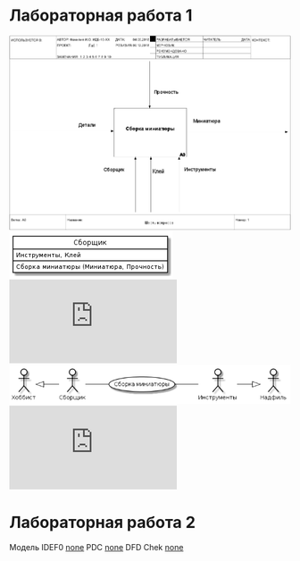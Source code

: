 # Лабораторная работа 1
![none](https://github.com/Different99/labs.guithub.io/blob/master/model.png)
![none](https://github.com/Different99/labs.guithub.io/blob/master/Plat1.png)
![код](https://github.com/Different99/labs.guithub.io/blob/master/Code1.txt)
![none](https://github.com/Different99/labs.guithub.io/blob/master/plat1.1.png)
![код](https://github.com/Different99/labs.guithub.io/blob/master/Code1.1.txt)
# Лабораторная работа 2
Модель IDEF0 [none](https://github.com/Different99/labs.guithub.io/blob/master/model2.png)
PDC [none](https://github.com/Different99/labs.guithub.io/blob/master/model22.png)
DFD Chek [none](https://github.com/Different99/labs.guithub.io/blob/master/model23.png)


